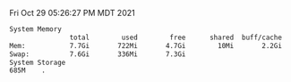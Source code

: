 Fri Oct 29 05:26:27 PM MDT 2021
```bash
System Memory
               total        used        free      shared  buff/cache   available
Mem:           7.7Gi       722Mi       4.7Gi        10Mi       2.2Gi       6.6Gi
Swap:          7.6Gi       336Mi       7.3Gi
System Storage
685M	.
```
